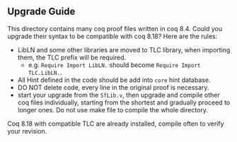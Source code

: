 Upgrade Guide
----------------------------

This directory contains many coq proof files written in coq 8.4. Could you upgrade their syntax to be compatible with coq 8.18? Here are the rules:

- LibLN and some other libraries are moved to TLC library, when importing them, the TLC prefix will be required.
  - e.g. `Require Import LibLN.` should become `Require Import TLC.LibLN.`.
- All Hint defined in the code should be add into `core` hint database.
- DO NOT delete code, every line in the original proof is necessary.
- start your upgrade from the `SfLib.v`, then upgrade and compile other coq files individually, starting from the shortest and gradually proceed to longer ones. Do not use make file to compile the whole directory.


Coq 8.18 with compatible TLC are already installed, compile often to verify your revision.
